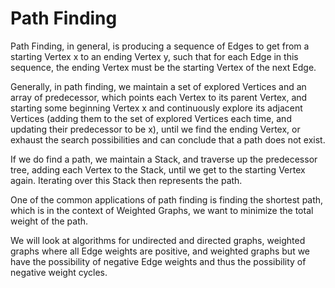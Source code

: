 # Path Finding

Path Finding, in general, is producing a sequence of Edges to get from a
starting Vertex x to an ending Vertex y, such that for each Edge in this
sequence, the ending Vertex must be the starting Vertex of the next Edge.

Generally, in path finding, we maintain a set of explored Vertices and an array
of predecessor, which points each Vertex to its parent Vertex, and starting some
beginning Vertex x and continuously explore its adjacent Vertices (adding them
to the set of explored Vertices each time, and updating their predecessor to be
x), until we find the ending Vertex, or exhaust the search possibilities and can
conclude that a path does not exist.

If we do find a path, we maintain a Stack, and traverse up the predecessor tree,
adding each Vertex to the Stack, until we get to the starting Vertex again.
Iterating over this Stack then represents the path.

One of the common applications of path finding is finding the shortest path,
which is in the context of Weighted Graphs, we want to minimize the total
weight of the path.

We will look at algorithms for undirected and directed graphs, weighted graphs
where all Edge weights are positive, and weighted graphs but we have the
possibility of negative Edge weights and thus the possibility of negative
weight cycles.